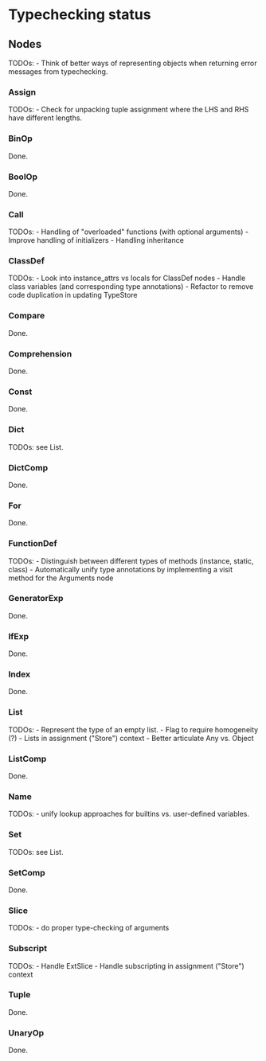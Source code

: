 # Typechecking status


## Nodes
TODOs: - Think of better ways of representing objects when returning error messages from typechecking.

### Assign

TODOs:
    - Check for unpacking tuple assignment where the LHS and RHS have different lengths.

### BinOp

Done.

### BoolOp

Done.

### Call

TODOs:
    - Handling of "overloaded" functions (with optional arguments)
    - Improve handling of initializers
    - Handling inheritance

### ClassDef

TODOs:
    - Look into instance_attrs vs locals for ClassDef nodes
    - Handle class variables (and corresponding type annotations)
    - Refactor to remove code duplication in updating TypeStore

### Compare

Done.

### Comprehension

Done.

### Const
Done.

### Dict

TODOs: see List.

### DictComp

Done.

### For

Done.

### FunctionDef

TODOs:
    - Distinguish between different types of methods (instance, static, class)
    - Automatically unify type annotations by implementing a visit method for the Arguments node

### GeneratorExp

Done.

### IfExp

Done.

### Index

Done.

### List

TODOs:
    - Represent the type of an empty list.
    - Flag to require homogeneity (?)
    - Lists in assignment ("Store") context
    - Better articulate Any vs. Object

### ListComp

Done.

### Name

TODOs:
    - unify lookup approaches for builtins vs. user-defined variables.

### Set

TODOs: see List.

### SetComp

Done.

### Slice

TODOs:
    - do proper type-checking of arguments

### Subscript

TODOs:
    - Handle ExtSlice
    - Handle subscripting in assignment ("Store") context

### Tuple

Done.

### UnaryOp

Done.
